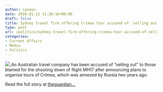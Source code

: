 ```yaml
---
author: cyoasu
date: 2016-01-12 11:26:16+00:00
draft: false
title: Sydney travel firm offering Crimea tour accused of 'selling out' to MH17 accused
type: post
url: /politics/sydney-travel-firm-offering-crimea-tour-accused-of-selling-out-to-mh17-accused/
categories:
- Current Affairs
- Media
- Politics
---
```


[![](https://i.guim.co.uk/img/media/5f9f343f4ccade5c85d7648e04b66e0ca4a946bd/0_43_3582_2148/master/3582.jpg?w=620&q=85&auto=format&sharp=10&s=ebc2cc3adf1b5ba7060db96fc425704a)
](http://www.theguardian.com/world/2016/jan/12/sydney-travel-firm-offering-crimea-tour-accused-of-selling-out-to-mh17-accused)An Australian travel company has been accused of “selling out” to those blamed for the shooting down of flight MH17 after announcing plans to organise tours of Crimea, which was annexed by Russia two years ago.

Read the full story at [theguardian...](http://www.theguardian.com/world/2016/jan/12/sydney-travel-firm-offering-crimea-tour-accused-of-selling-out-to-mh17-accused)
